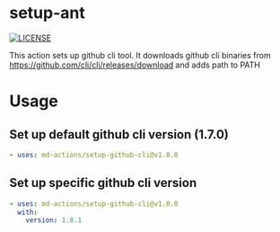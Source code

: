 # setup-ant
[![LICENSE](https://img.shields.io/github/license/md-actions/setup-github-cli)](https://github.com/md-actions/setup-github-cli/blob/main/LICENSE)

This action sets up github cli tool. It downloads github cli binaries from https://github.com/cli/cli/releases/download and adds path to PATH

   
# Usage
## Set up default github cli version (1.7.0)
```yaml
- uses: md-actions/setup-github-cli@v1.0.0
```
## Set up specific github cli version
```yaml
- uses: md-actions/setup-github-cli@v1.0.0
  with:
    version: 1.8.1
```
